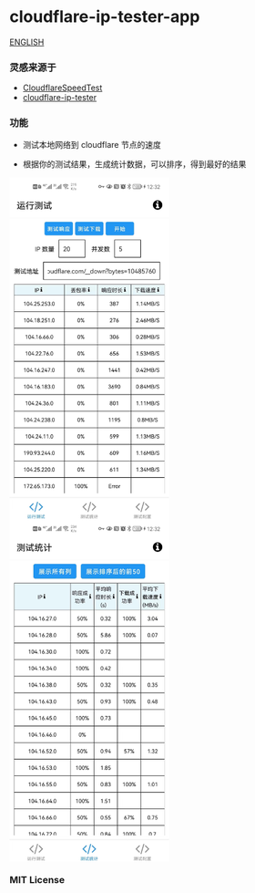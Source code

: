 # cloudflare-ip-tester-app

[ENGLISH](./README.MD)
### 灵感来源于

- [CloudflareSpeedTest](https://github.com/XIU2/CloudflareSpeedTest)
- [cloudflare-ip-tester](https://github.com/TulvL/cloudflare-ip-tester)

### 功能

- 测试本地网络到 cloudflare 节点的速度

- 根据你的测试结果，生成统计数据，可以排序，得到最好的结果

<div style="display: flex;flex-flow:row wrap;">
    <img src="./assets/images/test-run-min-zh.jpg" height="600">
    <img src="./assets/images/test-statistics-min-zh.jpg" height="600">
</div>

### MIT License
